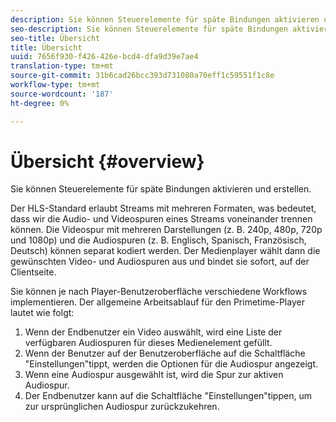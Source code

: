 ```yaml
---
description: Sie können Steuerelemente für späte Bindungen aktivieren und erstellen.
seo-description: Sie können Steuerelemente für späte Bindungen aktivieren und erstellen.
seo-title: Übersicht
title: Übersicht
uuid: 7656f930-f426-426e-bcd4-dfa9d39e7ae4
translation-type: tm+mt
source-git-commit: 31b6cad26bcc393d731080a70eff1c59551f1c8e
workflow-type: tm+mt
source-wordcount: '187'
ht-degree: 0%

---
```



# Übersicht {#overview}

Sie können Steuerelemente für späte Bindungen aktivieren und erstellen.

Der HLS-Standard erlaubt Streams mit mehreren Formaten, was bedeutet, dass wir die Audio- und Videospuren eines Streams voneinander trennen können. Die Videospur mit mehreren Darstellungen (z. B. 240p, 480p, 720p und 1080p) und die Audiospuren (z. B. Englisch, Spanisch, Französisch, Deutsch) können separat kodiert werden. Der Medienplayer wählt dann die gewünschten Video- und Audiospuren aus und bindet sie sofort, auf der Clientseite.

Sie können je nach Player-Benutzeroberfläche verschiedene Workflows implementieren. Der allgemeine Arbeitsablauf für den Primetime-Player lautet wie folgt:

1. Wenn der Endbenutzer ein Video auswählt, wird eine Liste der verfügbaren Audiospuren für dieses Medienelement gefüllt.
1. Wenn der Benutzer auf der Benutzeroberfläche auf die Schaltfläche &quot;Einstellungen&quot;tippt, werden die Optionen für die Audiospur angezeigt.
1. Wenn eine Audiospur ausgewählt ist, wird die Spur zur aktiven Audiospur.
1. Der Endbenutzer kann auf die Schaltfläche &quot;Einstellungen&quot;tippen, um zur ursprünglichen Audiospur zurückzukehren.


